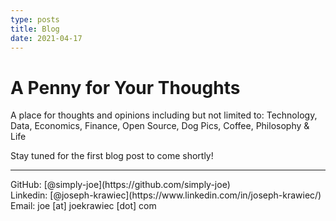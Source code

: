 ```yaml
---
type: posts
title: Blog
date: 2021-04-17
---
```


# A Penny for Your Thoughts

A place for thoughts and opinions including but not limited to: Technology, Data, Economics, Finance, Open Source, Dog Pics, Coffee, Philosophy & Life

Stay tuned for the first blog post to come shortly! 

---

<div>
  GitHub: [@simply-joe](https://github.com/simply-joe)
  <br />
  Linkedin: [@joseph-krawiec](https://www.linkedin.com/in/joseph-krawiec/)
  <br />
  Email: joe [at] joekrawiec [dot] com
</div>